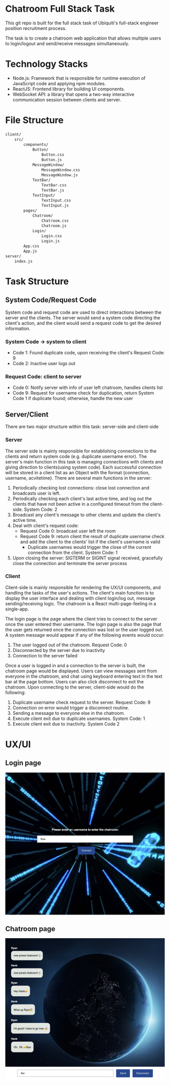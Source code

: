 # Chatroom Full Stack Task
This git repo is built for the full stack task of Ubiquiti's full-stack engineer position recruitment process.

The task is to create a chatroom web application that allows multiple users to login/logout and send/receive messages simultaneously.

# Technology Stacks
- Node.js: Framework that is responsible for runtime execution of JavaScript code and applying npm modules.
- ReactJS: Frontend library for building UI components.
- WebSocket​ ​API: a library that opens a two-way interactive communication session between clients and server.


# File Structure
```
client/
    src/
        components/
            Button/
                Button.css
                Button.js
            MessageWindow/
                MessageWindow.css
                MessageWindow.js
            TextBar/
                TextBar.css
                TextBar.js
            TextInput/
                TextInput.css
                TextInput.js
        pages/
            Chatroom/
                Chatroom.css
                Chatroom.js
            Login/
                Login.css
                Login.js
        App.css
        App.js
server/
    index.js
```
# Task Structure 
## System Code/Request Code
System code and request code are used to direct interactions between the server and the clients. The server would send a system code directing the client's action, and the client would send a request code to get the desired information.
### System Code -> system to client
- Code 1: Found duplicate code, upon receiving the client's Request Code: 9
- Code 2: Inactive user logs out

### Request Code: client to server
- Code 0: Notify server with info of user left chatroom, handles clients list
- Code 9: Request for username check for duplication, return System Code 1 if duplicate found; otherwise, handle the new user

## Server/Client
There are two major structure within this task: server-side and client-side

### Server
The server side is mainly responsible for establishing connections to the clients and return system code (e.g. duplicate username error). The server's main function in this task is managing connections with clients and giving direction to clients(using system code). Each successful connection will be stored in a client list as an Object with the format {connection, username, acvitetime}. There are several main functions in the server:

1. Periodically checking lost connections: close lost connection and broadcasts user is left.
2. Periodically checking each client's last active time, and log out the clients that have not been active in a configured timeout from the client-side. System Code: 2
3. Broadcast any client's message to other clients and update the client's active time.
4. Deal with client's request code:
    - Request Code 0: broadcast user left the room
    - Request Code 9: return client the result of duplicate username check and add the client to the clients' list if the client's username is valid
        - Duplicate usernames would trigger the close of the current connection from the client. System Code: 1
5. Upon closing the server: SIGTERM or SIGINT signal received, gracefully close the connection and terminate the server process

### Client
Client-side is mainly responsible for rendering the UX/UI components, and handling the tasks of the user's actions. The client's main function is to display the user interface and dealing with client login/log out, message sending/receiving logic. The chatroom is a React multi-page-feeling in a single-app.

The login page is the page where the client tries to connect to the server once the user entered their username. The login page is also the page that the user gets returned once the connection was lost or the user logged out. A system message would appear if any of the following events would occur:
1. The user logged out of the chatroom. Request Code: 0
2. Disconnected by the server due to inactivity
3. Connection to the server failed

Once a user is logged in and a connection to the server is built, the chatroom page would be displayed. Users can view messages sent from everyone in the chatroom, and chat using keyboard entering text in the text bar at the page bottom. Users can also click disconnect to exit the chatroom. Upon connecting to the server, client-side would do the following:
1. Duplicate username check request to the server. Request Code: 9
2. Connection on error would trigger a disconnect routine.
3. Sending a message to everyone else in the chatroom.
4. Execute client exit due to duplicate usernames. System Code: 1
5. Execute client exit due to inactivity. System Code 2

# UX/UI
## Login page
<img src="example1.png" width="600">

## Chatroom page
<img src="example2.png" width="600">
